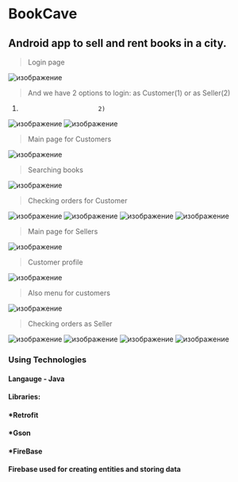 # BookCave #
## Android app to sell and rent books in a city. ##

> Login page

![изображение](https://user-images.githubusercontent.com/66322879/195850537-28ba943b-f6e3-47f1-9501-eef95b4d29a8.png)

> And we have 2 options to login: as Customer(1) or as Seller(2)

1)                           2)
![изображение](https://user-images.githubusercontent.com/66322879/195850692-f33eabab-7d5f-46de-8489-e3c4427a79d3.png)
![изображение](https://user-images.githubusercontent.com/66322879/195850807-9f6507e9-a6c1-4f6c-929d-99b798731347.png)

> Main page for Customers

![изображение](https://user-images.githubusercontent.com/66322879/195850847-dd02ac30-0a63-48ea-af0d-f289ac524447.png)

> Searching books

![изображение](https://user-images.githubusercontent.com/66322879/195850918-bf4463e1-a4bf-4d5c-af14-8d2e8d17bbfb.png)

> Checking orders for Customer

![изображение](https://user-images.githubusercontent.com/66322879/195851199-59635fc1-a85d-414d-be5e-1bc509ae0864.png)
![изображение](https://user-images.githubusercontent.com/66322879/195851206-4e45e421-0f10-4ba0-83d8-761bdca1adb9.png)
![изображение](https://user-images.githubusercontent.com/66322879/195851217-de82e493-1d40-4ff1-9b92-5bc2dd42b384.png)
![изображение](https://user-images.githubusercontent.com/66322879/195851229-d24b8f75-d4fe-4968-a346-b485a6ad0e3c.png)

> Main page for Sellers

![изображение](https://user-images.githubusercontent.com/66322879/195851020-1d536321-1a95-4f89-9002-1e9b3f5217df.png)

> Customer profile

![изображение](https://user-images.githubusercontent.com/66322879/195851311-ae2333c4-ea03-42ab-a689-64fcb5186336.png)

> Also menu for customers

![изображение](https://user-images.githubusercontent.com/66322879/195851083-d53d5616-f68e-45fa-ba06-c20040ee78cd.png)

> Checking orders as Seller

![изображение](https://user-images.githubusercontent.com/66322879/195851094-b7c0edc5-3fa4-46c9-bc19-3e770873518c.png)
![изображение](https://user-images.githubusercontent.com/66322879/195851099-167af566-2aec-4278-95a6-b7542a513ee5.png)
![изображение](https://user-images.githubusercontent.com/66322879/195851116-7f514484-ecb5-4cbd-b963-fa0910f998f4.png)
![изображение](https://user-images.githubusercontent.com/66322879/195852408-8121a18e-2ef1-4337-8da2-23fd1987e4d1.png)

### Using Technologies ###

#### Langauge - Java

#### Libraries:
#### *Retrofit
#### *Gson
#### *FireBase

#### Firebase used for creating entities and storing data




